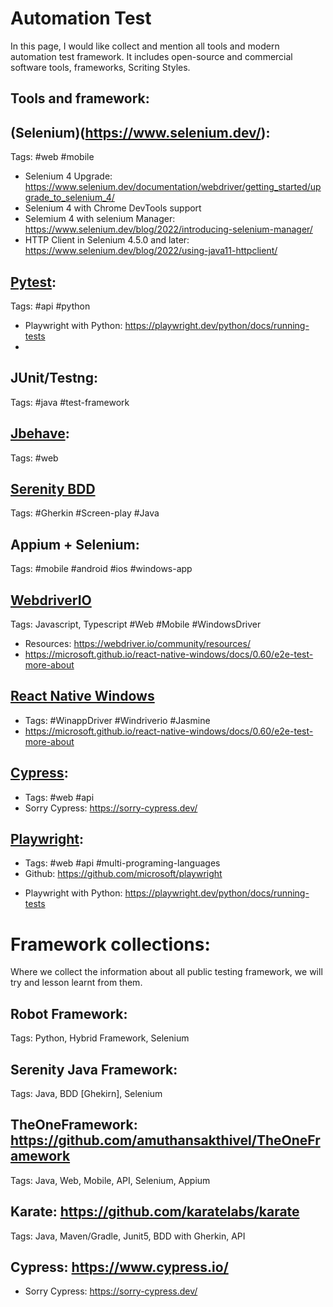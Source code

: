 # Automation Test
In this page, I would like collect and mention all tools and modern automation test framework. It includes open-source and commercial software tools, frameworks, Scriting Styles.

## Tools and framework:

## (Selenium)(https://www.selenium.dev/): 
Tags: #web #mobile
+ Selenium 4 Upgrade: https://www.selenium.dev/documentation/webdriver/getting_started/upgrade_to_selenium_4/
+ Selenium 4 with Chrome DevTools support
+ Selemium 4 with selenium Manager: https://www.selenium.dev/blog/2022/introducing-selenium-manager/
+ HTTP Client in Selenium 4.5.0 and later: https://www.selenium.dev/blog/2022/using-java11-httpclient/
  
## [Pytest](https://docs.pytest.org/en/7.4.x/): 
Tags: #api #python
+ Playwright with Python: https://playwright.dev/python/docs/running-tests
+ 
## JUnit/Testng: 
Tags: #java #test-framework

## [Jbehave](https://jbehave.org/):
Tags: #web 

## [Serenity BDD](https://serenity-bdd.info/)
Tags: #Gherkin #Screen-play #Java

## Appium + Selenium:
Tags: #mobile #android #ios #windows-app

## [WebdriverIO](https://webdriver.io)
Tags: Javascript, Typescript #Web #Mobile #WindowsDriver
- Resources: https://webdriver.io/community/resources/
- https://microsoft.github.io/react-native-windows/docs/0.60/e2e-test-more-about

## [React Native Windows](https://microsoft.github.io/react-native-windows/versions)
- Tags: #WinappDriver #Windriverio #Jasmine
- https://microsoft.github.io/react-native-windows/docs/0.60/e2e-test-more-about

## [Cypress](https://www.cypress.io/):
- Tags: #web #api
- Sorry Cypress: https://sorry-cypress.dev/

## [Playwright](https://playwright.dev/): 
- Tags: #web #api #multi-programing-languages
- Github: https://github.com/microsoft/playwright

+ Playwright with Python: https://playwright.dev/python/docs/running-tests

# Framework collections:
Where we collect the information about all public testing framework, we will try and lesson learnt from them. 

## Robot Framework: 
Tags: Python, Hybrid Framework, Selenium

## Serenity Java Framework:
Tags: Java, BDD [Ghekirn], Selenium

## TheOneFramework: https://github.com/amuthansakthivel/TheOneFramework
Tags: Java, Web, Mobile, API, Selenium, Appium

## Karate: https://github.com/karatelabs/karate
Tags: Java, Maven/Gradle, Junit5,  BDD with Gherkin, API

## Cypress: https://www.cypress.io/
- Sorry Cypress: https://sorry-cypress.dev/
